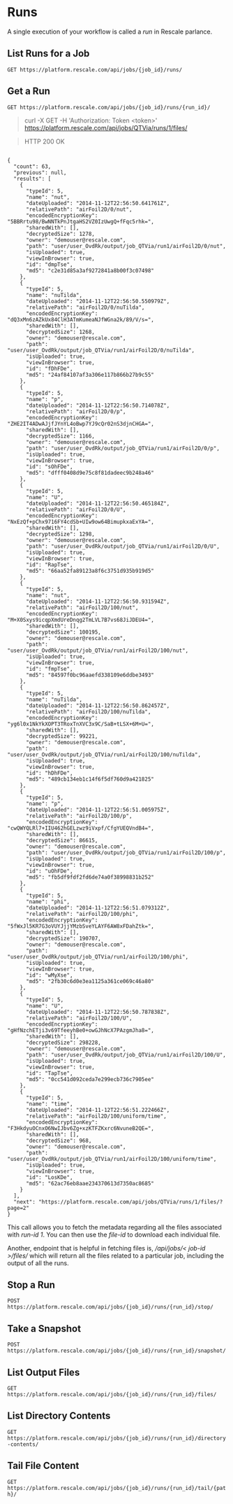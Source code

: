 # Runs

A single execution of your workflow is called a *run* in Rescale parlance.

## List Runs for a Job

`GET https://platform.rescale.com/api/jobs/{job_id}/runs/`

## Get a Run

`GET https://platform.rescale.com/api/jobs/{job_id}/runs/{run_id}/`

> curl -X GET -H 'Authorization: Token \<token\>'
> https://platform.rescale.com/api/jobs/QTVia/runs/1/files/

> HTTP 200 OK

```

{
  "count": 63,
  "previous": null,
  "results": [
    {
      "typeId": 5,
      "name": "nut",
      "dateUploaded": "2014-11-12T22:56:50.641761Z",
      "relativePath": "airFoil2D/0/nut",
      "encodedEncryptionKey": "5BBRrtu98/BwNNTkPnJtgaHS2VZ0IzUwgQ+fFqc5rhk=",
      "sharedWith": [],
      "decryptedSize": 1278,
      "owner": "demouser@rescale.com",
      "path": "user/user_OvdRk/output/job_QTVia/run1/airFoil2D/0/nut",
      "isUploaded": true,
      "viewInBrowser": true,
      "id": "dmpTse",
      "md5": "c2e31d85a3af9272841a8b00f3c07498"
    },
    {
      "typeId": 5,
      "name": "nuTilda",
      "dateUploaded": "2014-11-12T22:56:50.550979Z",
      "relativePath": "airFoil2D/0/nuTilda",
      "encodedEncryptionKey": "dQ3xMn6zAZkUx84ClH3ATmKumeaNJfWGna2k/89/V/s=",
      "sharedWith": [],
      "decryptedSize": 1268,
      "owner": "demouser@rescale.com",
      "path": "user/user_OvdRk/output/job_QTVia/run1/airFoil2D/0/nuTilda",
      "isUploaded": true,
      "viewInBrowser": true,
      "id": "fDhFDe",
      "md5": "24af84107af3a306e117b866b27b9c55"
    },
    {
      "typeId": 5,
      "name": "p",
      "dateUploaded": "2014-11-12T22:56:50.714078Z",
      "relativePath": "airFoil2D/0/p",
      "encodedEncryptionKey": "ZHE2IT4ADwAJjfJYnYL4oBwp7YJ9cQr02nS3djnCHGA=",
      "sharedWith": [],
      "decryptedSize": 1166,
      "owner": "demouser@rescale.com",
      "path": "user/user_OvdRk/output/job_QTVia/run1/airFoil2D/0/p",
      "isUploaded": true,
      "viewInBrowser": true,
      "id": "sOhFDe",
      "md5": "dfff0408d9e75c8f81dadeec9b248a46"
    },
    {
      "typeId": 5,
      "name": "U",
      "dateUploaded": "2014-11-12T22:56:50.465184Z",
      "relativePath": "airFoil2D/0/U",
      "encodedEncryptionKey": "NxEzQf+pChx9716FY4cdSb+UIw9ow64BimupkxaExYA=",
      "sharedWith": [],
      "decryptedSize": 1298,
      "owner": "demouser@rescale.com",
      "path": "user/user_OvdRk/output/job_QTVia/run1/airFoil2D/0/U",
      "isUploaded": true,
      "viewInBrowser": true,
      "id": "RapTse",
      "md5": "66aa52fa89123a8f6c3751d935b919d5"
    },
    {
      "typeId": 5,
      "name": "nut",
      "dateUploaded": "2014-11-12T22:56:50.931594Z",
      "relativePath": "airFoil2D/100/nut",
      "encodedEncryptionKey": "M+X0Sxys9icqpXmdUreDnqg2TmLVL7B7vs68JiJDEU4=",
      "sharedWith": [],
      "decryptedSize": 100195,
      "owner": "demouser@rescale.com",
      "path": "user/user_OvdRk/output/job_QTVia/run1/airFoil2D/100/nut",
      "isUploaded": true,
      "viewInBrowser": true,
      "id": "fmpTse",
      "md5": "84597f0bc96aaefd338109e6ddbe3493"
    },
    {
      "typeId": 5,
      "name": "nuTilda",
      "dateUploaded": "2014-11-12T22:56:50.862457Z",
      "relativePath": "airFoil2D/100/nuTilda",
      "encodedEncryptionKey": "yg6l0x1NkYkXOPT3TRoxTnXVC3x9C/SaB+tLSX+6M+U=",
      "sharedWith": [],
      "decryptedSize": 99221,
      "owner": "demouser@rescale.com",
      "path": "user/user_OvdRk/output/job_QTVia/run1/airFoil2D/100/nuTilda",
      "isUploaded": true,
      "viewInBrowser": true,
      "id": "hDhFDe",
      "md5": "489cb134eb1c14f6f5df760d9a421825"
    },
    {
      "typeId": 5,
      "name": "p",
      "dateUploaded": "2014-11-12T22:56:51.005975Z",
      "relativePath": "airFoil2D/100/p",
      "encodedEncryptionKey": "cwQWYQLRl7+IIU462hGELzwz9iVxpf/CfgYUEQVndB4=",
      "sharedWith": [],
      "decryptedSize": 86615,
      "owner": "demouser@rescale.com",
      "path": "user/user_OvdRk/output/job_QTVia/run1/airFoil2D/100/p",
      "isUploaded": true,
      "viewInBrowser": true,
      "id": "uOhFDe",
      "md5": "fb5df9fdf2fd6de74a0f38998831b252"
    },
    {
      "typeId": 5,
      "name": "phi",
      "dateUploaded": "2014-11-12T22:56:51.079312Z",
      "relativePath": "airFoil2D/100/phi",
      "encodedEncryptionKey": "5fWxJl5KR7G3oVUYJjjYMzbSveYLAYF6AW8xFDahZtk=",
      "sharedWith": [],
      "decryptedSize": 190707,
      "owner": "demouser@rescale.com",
      "path": "user/user_OvdRk/output/job_QTVia/run1/airFoil2D/100/phi",
      "isUploaded": true,
      "viewInBrowser": true,
      "id": "wMyXse",
      "md5": "2fb30c6d0e3ea1125a361ce069c46a80"
    },
    {
      "typeId": 5,
      "name": "U",
      "dateUploaded": "2014-11-12T22:56:50.787838Z",
      "relativePath": "airFoil2D/100/U",
      "encodedEncryptionKey": "gHfNzchETji3v69TfeeyhBe0+owGJhNcX7PAzgmJha8=",
      "sharedWith": [],
      "decryptedSize": 298228,
      "owner": "demouser@rescale.com",
      "path": "user/user_OvdRk/output/job_QTVia/run1/airFoil2D/100/U",
      "isUploaded": true,
      "viewInBrowser": true,
      "id": "TapTse",
      "md5": "0cc541d092ceda7e299ecb736c7905ee"
    },
    {
      "typeId": 5,
      "name": "time",
      "dateUploaded": "2014-11-12T22:56:51.222466Z",
      "relativePath": "airFoil2D/100/uniform/time",
      "encodedEncryptionKey": "F3HkdyuOCnxO6NwIJbv6Zg+xzKTFZKxrc6NvuneB2QE=",
      "sharedWith": [],
      "decryptedSize": 968,
      "owner": "demouser@rescale.com",
      "path": "user/user_OvdRk/output/job_QTVia/run1/airFoil2D/100/uniform/time",
      "isUploaded": true,
      "viewInBrowser": true,
      "id": "LosKDe",
      "md5": "62ac76eb8aae234370613d7350ac8685"
    }
  ],
  "next": "https://platform.rescale.com/api/jobs/QTVia/runs/1/files/?page=2"
}
```

This call allows you to fetch the metadata regarding all the files
associated with _run-id 1_. You can then use the _file-id_ to download
each individual file.

Another, endpoint that is helpful in fetching files is, _/api/jobs/<
job-id >/files/_ which will return all the files related to a particular
job, including the output of all the runs.


## Stop a Run

`POST https://platform.rescale.com/api/jobs/{job_id}/runs/{run_id}/stop/`

## Take a Snapshot

`POST https://platform.rescale.com/api/jobs/{job_id}/runs/{run_id}/snapshot/`

## List Output Files

`GET https://platform.rescale.com/api/jobs/{job_id}/runs/{run_id}/files/`

## List Directory Contents

`GET https://platform.rescale.com/api/jobs/{job_id}/runs/{run_id}/directory-contents/`

## Tail File Content

`GET https://platform.rescale.com/api/jobs/{job_id}/runs/{run_id}/tail/{path}/`

